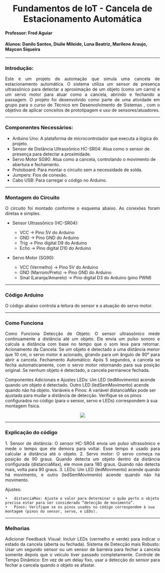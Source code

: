 <h1 align = center> Fundamentos de IoT - Cancela de Estacionamento Automática </h1>
<h4> Professor: Fred Aguiar </h4>
<h4> Alunos: Danilo Santos, Diulie Mileide, Luna Beatriz, Marilene Araujo, Maycon Siqueira </h4>

<hr>
<h3> Introdução: </h3>

<p align="justify">
  Este é um projeto de automação que simula uma cancela de estacionamento automática. O sistema utiliza um sensor de presença ultrassônico para detectar a aproximação de um objeto (como um carro) e um servo motor para atuar como a cancela, abrindo e fechando a passagem. O projeto foi desenvolvido como parte de uma atividade em grupo para o curso de Técnico em Desenvolvimento de Sistemas , com o objetivo de aplicar conceitos de prototipagem e uso de sensores/atuadores.
</p>
  
<hr>
<h3> Componentes Necessários: </h3>

- Arduino Uno: A plataforma de microcontrolador que executa a lógica do projeto.
- Sensor de Distância Ultrassônico HC-SR04: Atua como o sensor de presença para detectar a proximidade.
- Servo Motor SG90: Atua como a cancela, controlando o movimento de abertura e fechamento.
- Protoboard: Para montar o circuito sem a necessidade de solda.
- Jumpers: Fios de conexão.
- Cabo USB: Para carregar o código no Arduino.
  
<hr>
<h3> Montagem do Circuito </h3> 

<p align="justify">
O circuito foi montado conforme o esquema abaixo. As conexões foram diretas e simples.

- Sensor Ultrassônico (HC-SR04):
   - VCC -> Pino 5V do Arduino
   - GND -> Pino GND do Arduino
   - Trig -> Pino digital D9 do Arduino
   - Echo -> Pino digital D10 do Arduino

- Servo Motor (SG90):

   - VCC (Vermelho) -> Pino 5V do Arduino
   - GND (Marrom/Preto) -> Pino GND do Arduino
   - Sinal (Laranja/Amarelo) -> Pino digital D3 do Arduino (pino PWM)

<hr>
<h3> Código Arduino </h3> 

<p align="justify">
 O código abaixo controla a leitura do sensor e a atuação do servo motor. 

<hr>
<h3> Como Funciona </h3> 

<p align="justify">
Como Funciona
Detecção de Objeto: O sensor ultrassônico mede continuamente a distância até um objeto. Ele envia um pulso sonoro e calcula a distância com base no tempo que o som leva para retornar.
Acionamento da Cancela: Se um objeto é detectado a uma distância menor que 10 cm, o servo motor é acionado, girando para um ângulo de 90° para abrir a cancela.
Fechamento Automático: Após 5 segundos, a cancela se fecha automaticamente, com o servo motor retornando para sua posição original. Se nenhum objeto é detectado, a cancela permanece fechada.
	
Componentes Adicionais e Ajustes
LEDs:
Um LED (ledMovimento) acende quando um objeto é detectado.
Outro LED (ledSemMovimento) acende quando não há objeto.
Variáveis e Pinos:
A variável distanciaMax pode ser ajustada para mudar a distância de detecção.
Verifique se os pinos configurados no código (para o sensor, servo e LEDs) correspondem à sua montagem física.
</p>

<p align="center"> <img src="https://github.com/MARILENE-384076/Cancela-de-Estacionamento-Automatica/blob/main/Imagens%20Projeto/C%C3%B3digo.png" /> </p>

<hr>
<h3> Explicação do código </h3> 

<p align="justify">  
	1.	Sensor de distância: O sensor HC-SR04 envia um pulso ultrassônico e mede o tempo que ele demora para voltar. Esse tempo é usado para calcular a distância até o objeto. </h>
	2.	Servo motor: O servo começa na posição de 90 graus. Quando detecta um objeto dentro da distância configurada (distanciaMax), ele move para 180 graus. Quando não detecta mais, volta para 90 graus.</h>
	3.	LEDs: Um LED (ledMovimento) acende quando há movimento, e outro (ledSemMovimento) acende quando não há movimento.</h>

Ajustes:

	•	distanciaMax: Ajuste o valor para determinar o quão perto o objeto precisa estar para ser considerado “detecção de movimento”.
	•	Pinos: Verifique se os pinos usados no código correspondem à sua montagem (pinos do sensor, servo, e LEDs).



 <hr>
<h3> Melhorias </h3> 

<p align="justify">  
Adicionar Feedback Visual: Incluir LEDs (vermelho e verde) para indicar o estado da cancela (aberta ou fechada).
Sistema de Detecção mais Robusto: Usar um segundo sensor ou um sensor de barreira para fechar a cancela somente depois que o veículo tiver passado completamente.
Controle de Tempo Dinâmico: Em vez de um delay fixo, usar a detecção do sensor para fechar a cancela quando o objeto se afastar.



